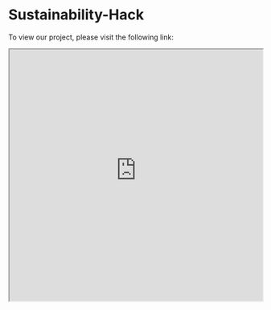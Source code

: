 # Sustainability-Hack

To view our project, please visit the following link:


<iframe src="https://raw.githubusercontent.com/ABHIJATSARARI/Sustainability-Hack/main/ideatation/dashboard1.html" width="100%" height="500px" allow-same-origin></iframe>
